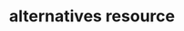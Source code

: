 ---
draft: false
resource_reference: true
robots: 
syntax_code_block: 
common_resource_functionality_multiple_packages: false
common_resource_functionality_resources_common_windows_security: false
cookbook_file_specificity: false
debug_recipes_chef_shell: false
handler_custom: false
handler_types: false
nameless_apt_update: false
nameless_build_essential: false
properties_multiple_packages: false
properties_resources_common_windows_security: false
properties_shortcode: 
ps_credential_helper: false
registry_key: false
remote_directory_recursive_directories: false
remote_file_prevent_re_downloads: false
remote_file_unc_path: false
resource_directory_recursive_directories: false
resource_package_options: false
resources_common_atomic_update: false
resources_common_guard_interpreter: false
resources_common_guards: true
resources_common_notification: true
resources_common_properties: true
ruby_style_basics_chef_log: false
syntax_shortcode: 
template_requirements: false
unit_file_verification: false
title: alternatives resource
resource: alternatives
aliases:
- "/resource_alternatives.html"
menu:
  infra:
    title: alternatives
    identifier: chef_infra/cookbook_reference/resources/alternatives alternatives
    parent: chef_infra/cookbook_reference/resources
    weight: 70
resource_description_list:
- markdown: The alternatives resource allows for configuration of command alternatives
    in Linux using the alternatives or update-alternatives packages.
resource_new_in: '16.0'
syntax_full_code_block: |-
  alternatives 'name' do
    link           String
    link_name      String # default value: 'name' unless specified
    path           String
    priority       String, Integer
    action         Symbol # defaults to :install if not specified
  end
syntax_properties_list: 
syntax_full_properties_list:
- "`alternatives` is the resource."
- "`name` is the name given to the resource block."
- "`action` identifies which steps Chef Infra Client will take to bring the node into
  the desired state."
- "``link``, ``link_name``, ``path``, and ``priority`` are the properties available
  to this resource."
properties_list:
- property: link
  ruby_type: String
  required: false
  default_value: lazy default
  new_in: 
  description_list:
  - markdown: 
- property: link_name
  ruby_type: String
  required: false
  default_value: The resource block's name
  new_in: 
  description_list:
  - markdown: 
- property: path
  ruby_type: String
  required: false
  default_value: 
  new_in: 
  description_list:
  - markdown: 
- property: priority
  ruby_type: String, Integer
  required: false
  default_value: 
  new_in: 
  description_list:
  - markdown: 
---